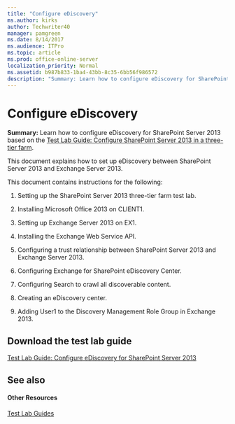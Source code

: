 ```yaml
---
title: "Configure eDiscovery"
ms.author: kirks
author: Techwriter40
manager: pamgreen
ms.date: 8/14/2017
ms.audience: ITPro
ms.topic: article
ms.prod: office-online-server
localization_priority: Normal
ms.assetid: b987b833-1ba4-43bb-8c35-6bb56f986572
description: "Summary: Learn how to configure eDiscovery for SharePoint Server 2013 based on the Test Lab Guide: Configure SharePoint Server 2013 in a three-tier farm."
---
```


# Configure eDiscovery

 **Summary:** Learn how to configure eDiscovery for SharePoint Server 2013 based on the [Test Lab Guide: Configure SharePoint Server 2013 in a three-tier farm](configure-sharepoint-server-2013-in-a-three-tier-farm.md).
  
This document explains how to set up eDiscovery between SharePoint Server 2013 and Exchange Server 2013.
  
This document contains instructions for the following:
  
1. Setting up the SharePoint Server 2013 three-tier farm test lab.
    
2. Installing Microsoft Office 2013 on CLIENT1.
    
3. Setting up Exchange Server 2013 on EX1.
    
4. Installing the Exchange Web Service API.
    
5. Configuring a trust relationship between SharePoint Server 2013 and Exchange Server 2013.
    
6. Configuring Exchange for SharePoint eDiscovery Center.
    
7. Configuring Search to crawl all discoverable content.
    
8. Creating an eDiscovery center.
    
9. Adding User1 to the Discovery Management Role Group in Exchange 2013.
    
## Download the test lab guide

[Test Lab Guide: Configure eDiscovery for SharePoint Server 2013](https://go.microsoft.com/fwlink/p/?LinkId=299242)
  
## See also

#### Other Resources

[Test Lab Guides](https://go.microsoft.com/fwlink/p/?LinkId=202817)

